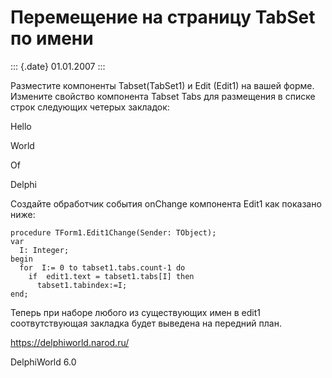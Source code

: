 Перемещение на страницу TabSet по имени
=======================================

::: {.date}
01.01.2007
:::

Разместите компоненты Tabset(TabSet1) и Edit (Edit1) на вашей форме.
Измените свойство компонента Tabset Tabs для размещения в списке строк
следующих четерых закладок:

Hello

World

Of

Delphi

Создайте обработчик события onChange компонента Edit1 как показано ниже:

    procedure TForm1.Edit1Change(Sender: TObject);
    var
      I: Integer;
    begin
      for  I:= 0 to tabset1.tabs.count-1 do
        if  edit1.text = tabset1.tabs[I] then
          tabset1.tabindex:=I;
    end;

Теперь при наборе любого из существующих имен в edit1 соотвутствующая
закладка будет выведена на передний план.

<https://delphiworld.narod.ru/>

DelphiWorld 6.0

